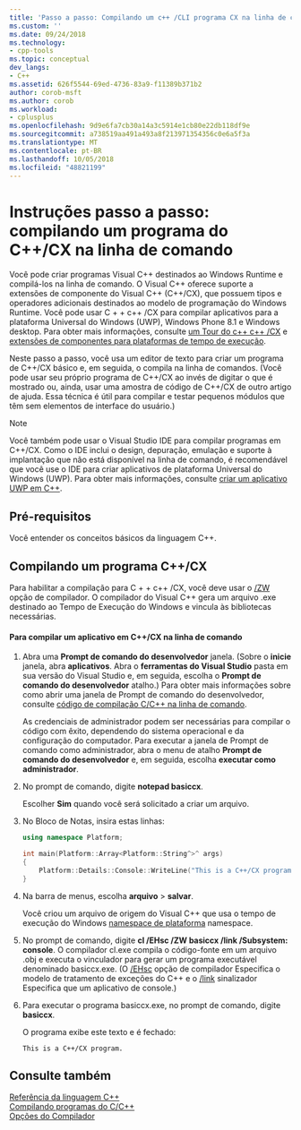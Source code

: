 ```yaml
---
title: 'Passo a passo: Compilando um c++ /CLI programa CX na linha de comando | Microsoft Docs'
ms.custom: ''
ms.date: 09/24/2018
ms.technology:
- cpp-tools
ms.topic: conceptual
dev_langs:
- C++
ms.assetid: 626f5544-69ed-4736-83a9-f11389b371b2
author: corob-msft
ms.author: corob
ms.workload:
- cplusplus
ms.openlocfilehash: 9d9e6fa7cb30a14a3c5914e1cb80e22db118df9e
ms.sourcegitcommit: a738519aa491a493a8f213971354356c0e6a5f3a
ms.translationtype: MT
ms.contentlocale: pt-BR
ms.lasthandoff: 10/05/2018
ms.locfileid: "48821199"
---
```

# <a name="walkthrough-compiling-a-ccx-program-on-the-command-line"></a>Instruções passo a passo: compilando um programa do C++/CX na linha de comando

Você pode criar programas Visual C++ destinados ao Windows Runtime e compilá-los na linha de comando. O Visual C++ oferece suporte a extensões de componente do Visual C++ (C++/CX), que possuem tipos e operadores adicionais destinados ao modelo de programação do Windows Runtime. Você pode usar C + + c++ /CX para compilar aplicativos para a plataforma Universal do Windows (UWP), Windows Phone 8.1 e Windows desktop. Para obter mais informações, consulte [um Tour do c++ c++ /CX](https://msdn.microsoft.com/magazine/dn166929.aspx) e [extensões de componentes para plataformas de tempo de execução](../windows/component-extensions-for-runtime-platforms.md).

Neste passo a passo, você usa um editor de texto para criar um programa de C++/CX básico e, em seguida, o compila na linha de comandos. (Você pode usar seu próprio programa de C++/CX ao invés de digitar o que é mostrado ou, ainda, usar uma amostra de código de C++/CX de outro artigo de ajuda. Essa técnica é útil para compilar e testar pequenos módulos que têm sem elementos de interface do usuário.)

> [!NOTE]
> Você também pode usar o Visual Studio IDE para compilar programas em C++/CX. Como o IDE inclui o design, depuração, emulação e suporte à implantação que não está disponível na linha de comando, é recomendável que você use o IDE para criar aplicativos de plataforma Universal do Windows (UWP). Para obter mais informações, consulte [criar um aplicativo UWP em C++](/windows/uwp/get-started/create-a-basic-windows-10-app-in-cpp).

## <a name="prerequisites"></a>Pré-requisitos

Você entender os conceitos básicos da linguagem C++.

## <a name="compiling-a-ccx-program"></a>Compilando um programa C++/CX

Para habilitar a compilação para C + + c++ /CX, você deve usar o [/ZW](../build/reference/zw-windows-runtime-compilation.md) opção de compilador. O compilador do Visual C++ gera um arquivo .exe destinado ao Tempo de Execução do Windows e vincula às bibliotecas necessárias.

#### <a name="to-compile-a-ccx-application-on-the-command-line"></a>Para compilar um aplicativo em C++/CX na linha de comando

1. Abra uma **Prompt de comando do desenvolvedor** janela. (Sobre o **inicie** janela, abra **aplicativos**. Abra o **ferramentas do Visual Studio** pasta em sua versão do Visual Studio e, em seguida, escolha o **Prompt de comando do desenvolvedor** atalho.) Para obter mais informações sobre como abrir uma janela de Prompt de comando do desenvolvedor, consulte [código de compilação C/C++ na linha de comando](../build/building-on-the-command-line.md).

   As credenciais de administrador podem ser necessárias para compilar o código com êxito, dependendo do sistema operacional e da configuração do computador. Para executar a janela de Prompt de comando como administrador, abra o menu de atalho **Prompt de comando do desenvolvedor** e, em seguida, escolha **executar como administrador**.

1. No prompt de comando, digite **notepad basiccx**.

   Escolher **Sim** quando você será solicitado a criar um arquivo.

1. No Bloco de Notas, insira estas linhas:

    ```cpp
    using namespace Platform;

    int main(Platform::Array<Platform::String^>^ args)
    {
        Platform::Details::Console::WriteLine("This is a C++/CX program.");
    }
    ```

1. Na barra de menus, escolha **arquivo** > **salvar**.

   Você criou um arquivo de origem do Visual C++ que usa o tempo de execução do Windows [namespace de plataforma](../cppcx/platform-namespace-c-cx.md) namespace.

1. No prompt de comando, digite **cl /EHsc /ZW basiccx /link /Subsystem: console**. O compilador cl.exe compila o código-fonte em um arquivo .obj e executa o vinculador para gerar um programa executável denominado basiccx.exe. (O [/EHsc](../build/reference/eh-exception-handling-model.md) opção de compilador Especifica o modelo de tratamento de exceções do C++ e o [/link](../build/reference/link-pass-options-to-linker.md) sinalizador Especifica que um aplicativo de console.)

1. Para executar o programa basiccx.exe, no prompt de comando, digite **basiccx**.

   O programa exibe este texto e é fechado:

    ```Output
    This is a C++/CX program.
    ```

## <a name="see-also"></a>Consulte também

[Referência da linguagem C++](../cpp/cpp-language-reference.md)<br/>
[Compilando programas do C/C++](../build/building-c-cpp-programs.md)<br/>
[Opções do Compilador](../build/reference/compiler-options.md)